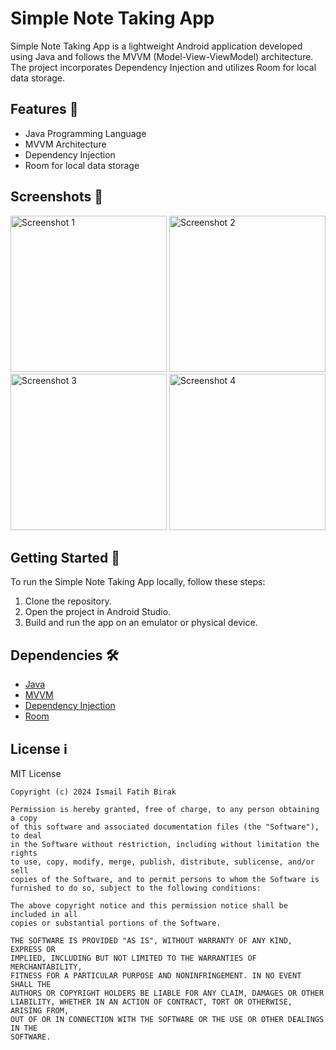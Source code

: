 # Simple Note Taking App

Simple Note Taking App is a lightweight Android application developed using Java and follows the MVVM (Model-View-ViewModel) architecture. The project incorporates Dependency Injection and utilizes Room for local data storage.

## Features 📝

- Java Programming Language
- MVVM Architecture
- Dependency Injection
- Room for local data storage

## Screenshots 📸

<img src="https://i.imgur.com/JwsQkk9.jpg" alt="Screenshot 1" width="250"> <img src="https://i.imgur.com/sCJxcb7.jpg" alt="Screenshot 2" width="250">
<img src="https://i.imgur.com/83Zrlds.jpg" alt="Screenshot 3" width="250"> <img src="https://i.imgur.com/sH0xv52.jpg" alt="Screenshot 4" width="250">

## Getting Started 🚀

To run the Simple Note Taking App locally, follow these steps:

1. Clone the repository.
2. Open the project in Android Studio.
3. Build and run the app on an emulator or physical device.

## Dependencies 🛠️

- [Java](https://www.oracle.com/java/)
- [MVVM](https://developer.android.com/jetpack/guide)
- [Dependency Injection](https://developer.android.com/training/dependency-injection)
- [Room](https://developer.android.com/topic/libraries/architecture/room)

## License ℹ️
MIT License
```
Copyright (c) 2024 Ismail Fatih Birak

Permission is hereby granted, free of charge, to any person obtaining a copy
of this software and associated documentation files (the "Software"), to deal
in the Software without restriction, including without limitation the rights
to use, copy, modify, merge, publish, distribute, sublicense, and/or sell
copies of the Software, and to permit persons to whom the Software is
furnished to do so, subject to the following conditions:

The above copyright notice and this permission notice shall be included in all
copies or substantial portions of the Software.

THE SOFTWARE IS PROVIDED "AS IS", WITHOUT WARRANTY OF ANY KIND, EXPRESS OR
IMPLIED, INCLUDING BUT NOT LIMITED TO THE WARRANTIES OF MERCHANTABILITY,
FITNESS FOR A PARTICULAR PURPOSE AND NONINFRINGEMENT. IN NO EVENT SHALL THE
AUTHORS OR COPYRIGHT HOLDERS BE LIABLE FOR ANY CLAIM, DAMAGES OR OTHER
LIABILITY, WHETHER IN AN ACTION OF CONTRACT, TORT OR OTHERWISE, ARISING FROM,
OUT OF OR IN CONNECTION WITH THE SOFTWARE OR THE USE OR OTHER DEALINGS IN THE
SOFTWARE.
```

